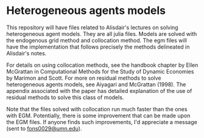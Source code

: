 # Heterogeneous agents models
This repository will have files related to Alisdair's lectures on solving heterogeneous agent models. They are all julia files. Models are solved with the endogenous grid method and collocation method. The egm files will have the implementation that follows precisely the methods delineated in Alisdair's notes. 

For details on using collocation methods, see the handbook chapter by Ellen McGrattan in Computational Methods for the Study of Dynamic Economies by Marimon and Scott. For more on residual methods to solve heterogeneous agents models, see Aiyagari and McGrattan (1998). The appendix associated with the paper has detailed explanation of the use of residual methods to solve this class of models.    

Note that the files solved with collocation run much faster than the ones with EGM. Potentially, there is some improvement that can be made upon the EGM files. If anyone finds such improvements, I'd appreciate a message (sent to fons0029@umn.edu).
